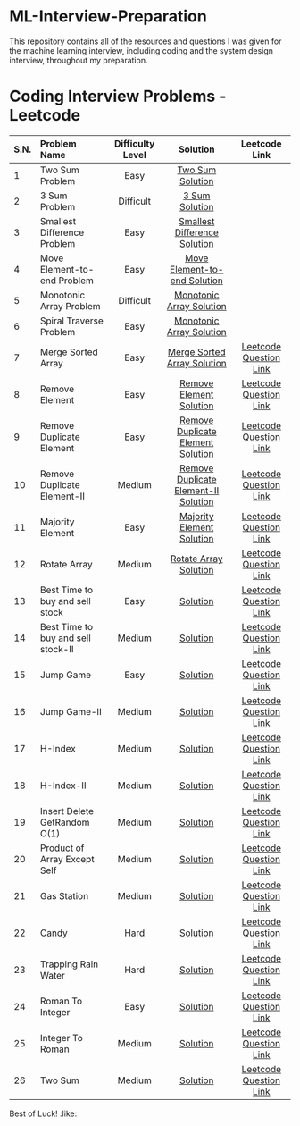 # ML-Interview-Preparation
This repository contains all of the resources and questions I was given for the machine learning interview, including coding and the system design interview, throughout my preparation.

<!-- 
It may include three sections:
1. Coding Interview section
2. ML interview question section
3. System Design question section
Include bookmark here to go directly to that section.
 -->

# Coding Interview Problems - Leetcode
| S.N. | Problem Name | Difficulty Level | Solution | Leetcode Link
| :------------ | :------------ |:---------------:|:---------------:|:-----:|
| 1 | Two Sum Problem      | Easy | [Two Sum Solution](CodingInterviewProblems/TwoSumGoogleInterview.md) |  |
| 2 | 3 Sum Problem      | Difficult | [3 Sum Solution](CodingInterviewProblems/3Sum_zero.md) |  |
| 3 | Smallest Difference Problem      | Easy | [Smallest Difference Solution](CodingInterviewProblems/SmallestDifference.md) |  |
| 4 | Move Element-to-end  Problem      | Easy | [Move Element-to-end  Solution](CodingInterviewProblems/MoveElementToEnd.md) |  |
| 5 | Monotonic Array Problem      | Difficult | [Monotonic Array Solution](CodingInterviewProblems/MonotonicArrar.md) |  |
| 6 | Spiral Traverse Problem      | Easy | [Monotonic Array Solution](CodingInterviewProblems/SpiralTraverse.md) |   |
| 7 | Merge Sorted Array      | Easy | [Merge Sorted Array Solution](CodingInterviewProblems/MergeSortedArray.py) | [Leetcode Question Link](https://leetcode.com/problems/merge-sorted-array) | 
| 8 | Remove Element | Easy | [Remove Element Solution](CodingInterviewProblems/RemoveElement.py)| [Leetcode Question Link](https://leetcode.com/problems/remove-element/) | 
| 9 | Remove Duplicate Element | Easy | [Remove Duplicate Element Solution](CodingInterviewProblems/RemoveDuplicateElement.py) | [Leetcode Question Link](https://leetcode.com/problems/remove-duplicates-from-sorted-array/) | 
| 10 | Remove Duplicate Element-II | Medium | [Remove Duplicate Element-II Solution](CodingInterviewProblems/RemoveDuplicateElement-II.py) | [Leetcode Question Link](https://leetcode.com/problems/remove-duplicates-from-sorted-array-ii) | 
| 11 | Majority Element| Easy | [Majority Element Solution](CodingInterviewProblems/MajorityElement.py) | [Leetcode Question Link](https://leetcode.com/problems/majority-element/description) | 
| 12 | Rotate Array | Medium | [Rotate Array Solution](CodingInterviewProblems/rotateArray.py) | [Leetcode Question Link](https://leetcode.com/problems/rotate-array/) | 
| 13 | Best Time to buy and sell stock | Easy | [Solution](CodingInterviewProblems/BestTimeToBuySellStock.py) | [Leetcode Question Link](https://leetcode.com/problems/best-time-to-buy-and-sell-stock/) | 
| 14 | Best Time to buy and sell stock-II | Medium | [Solution](CodingInterviewProblems/BestTimeToBuySellStock-II.py) | [Leetcode Question Link](https://leetcode.com/problems/best-time-to-buy-and-sell-stock-ii) | 
| 15 | Jump Game | Easy | [Solution](CodingInterviewProblems/JumpGame.py) | [Leetcode Question Link](https://leetcode.com/problems/jump-game/description/) | 
| 16 | Jump Game-II | Medium | [Solution](CodingInterviewProblems/JumpGameII.py) | [Leetcode Question Link](https://leetcode.com/problems/jump-game-ii/) | 
| 17 | H-Index | Medium | [Solution](CodingInterviewProblems/HIndex.py) | [Leetcode Question Link](https://leetcode.com/problems/h-index/) | 
| 18 | H-Index-II | Medium | [Solution](CodingInterviewProblems/HIndex-II.py) | [Leetcode Question Link](https://leetcode.com/problems/h-index-ii/description/) | 
| 19 |  Insert Delete GetRandom O(1) | Medium | [Solution](CodingInterviewProblems/HIndex-II.py) | [Leetcode Question Link](https://leetcode.com/problems/h-index-ii/description/) | 
| 20 |  Product of Array Except Self | Medium | [Solution](CodingInterviewProblems/ProductOfArrayExceptSelf.py) | [Leetcode Question Link](https://leetcode.com/problems/product-of-array-except-self/) |   
| 21 |  Gas Station | Medium | [Solution](CodingInterviewProblems/GasStation.py) | [Leetcode Question Link](https://leetcode.com/problems/gas-station/) |   
| 22 |  Candy | Hard | [Solution](CodingInterviewProblems/Candy.py) | [Leetcode Question Link](https://leetcode.com/problems/candy/) |   
| 23 |  Trapping Rain Water | Hard | [Solution](CodingInterviewProblems/TrappingRainWater.py) | [Leetcode Question Link](https://leetcode.com/problems/trapping-rain-water/) |   
| 24 |  Roman To Integer | Easy | [Solution](CodingInterviewProblems/Roman2Integer.py) | [Leetcode Question Link](https://leetcode.com/problems/roman-to-integer/) | 
| 25|  Integer To Roman | Medium | [Solution](CodingInterviewProblems/Integer2Roman.py) | [Leetcode Question Link](https://leetcode.com/problems/integer-to-roman/) | 
| 26|  Two Sum | Medium | [Solution](CodingInterviewProblems/TwoSum.py) | [Leetcode Question Link](https://leetcode.com/problems/two-sum-ii-input-array-is-sorted/description) | 


<!-- # System Design Interview Problems
| S.N. | Problem Name | Difficulty Level | Solution |
| :------------ | :------------ |:---------------:| -----:|
| 1 | Feed Ranking     | Easy | [Feed Ranking ](SystemDesign/FeedRanking/FeedRanking.md) | -->



Best of Luck! :like: